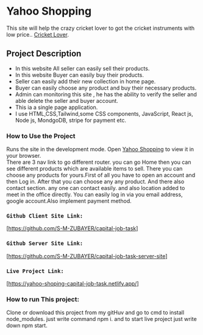# Yahoo Shopping
This site will help the crazy cricket lover to got the cricket instruments with low price..  [Cricket Lover](https://yahoo-shoping-capital-job-task.netlify.app/).

##  Project Description

* In this website All seller can easily sell their products. 
* In this website Buyer can easily buy their products.
* Seller can easily add their new collection in home page.
* Buyer can easily choose any product and buy their necessary products.
* Admin can monitoring this site , he has the ability to verify the seller and able delete the seller and buyer account.
* This ia a single page application.
* I use HTML,CSS,Tailwind,some CSS components, JavaScript, React js, Node js, MondgoDB, stripe for payment etc.


### How to Use the Project

Runs the site in the development mode.
Open [Yahoo Shopping](https://yahoo-shoping-capital-job-task.netlify.app/) to view it in your browser. <br/>
There are 3 nav link to go different router. you can go Home then you can see different products which are available items to sell. There you can choose  any products for yours.First of all you have to open an account and then Log in. After that you can choose any any product. And there also contact section. any one can contact easily. and also location added to meet in the office directly. You can easily log in via you email address,  google account.Also implement payment method.

### `Github Client Site Link:`
[https://github.com/S-M-ZUBAYER/capital-job-task]

### `Github Server Site Link:`
[https://github.com/S-M-ZUBAYER/capital-job-task-server-site]


### `Live Project Link:`
[https://yahoo-shoping-capital-job-task.netlify.app/]

###  How to run This project:
Clone or download this project from my gitHuv and go to cmd to install node_modules. just write command npm i. and to start live project just write down npm start. 
